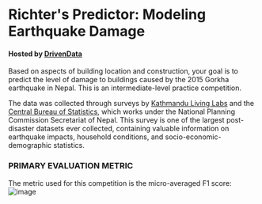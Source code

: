 # Richter's Predictor: Modeling Earthquake Damage
#### Hosted by [DrivenData](https://www.drivendata.org/competitions/57/nepal-earthquake/)

Based on aspects of building location and construction, your goal is to predict the level of damage to buildings caused by the 2015 Gorkha earthquake in Nepal.
This is an intermediate-level practice competition.

The data was collected through surveys by [Kathmandu Living Labs](http://www.kathmandulivinglabs.org/) and the [Central Bureau of Statistics](https://cbs.gov.np/), which works under the National Planning Commission Secretariat of Nepal. This survey is one of the largest post-disaster datasets ever collected, containing valuable information on earthquake impacts, household conditions, and socio-economic-demographic statistics.

### PRIMARY EVALUATION METRIC
The metric used for this competition is the micro-averaged F1 score:\
![image](https://user-images.githubusercontent.com/63553829/99469572-cc1c5300-2921-11eb-876a-cb50b52c1a43.png)
